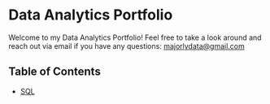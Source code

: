 # Data Analytics Portfolio

Welcome to my Data Analytics Portfolio! Feel free to take a look around and reach out via email if you have any questions: majorlydata@gmail.com

## Table of Contents
+ [SQL](https://github.com/MajorlyData/Data-Analytics-Portfolio/tree/main/SQL)

